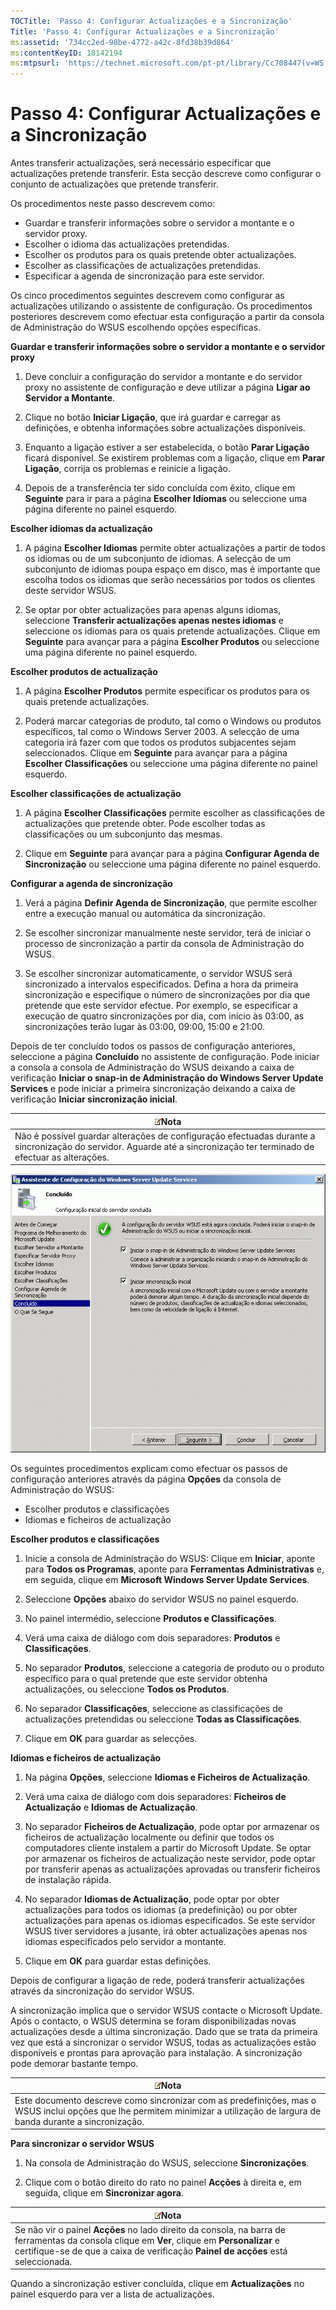 ```yaml
---
TOCTitle: 'Passo 4: Configurar Actualizações e a Sincronização'
Title: 'Passo 4: Configurar Actualizações e a Sincronização'
ms:assetid: '734cc2ed-98be-4772-a42c-8fd38b39d864'
ms:contentKeyID: 18142194
ms:mtpsurl: 'https://technet.microsoft.com/pt-pt/library/Cc708447(v=WS.10)'
---
```


Passo 4: Configurar Actualizações e a Sincronização
===================================================

Antes transferir actualizações, será necessário especificar que actualizações pretende transferir. Esta secção descreve como configurar o conjunto de actualizações que pretende transferir.

Os procedimentos neste passo descrevem como:

-   Guardar e transferir informações sobre o servidor a montante e o servidor proxy.
-   Escolher o idioma das actualizações pretendidas.
-   Escolher os produtos para os quais pretende obter actualizações.
-   Escolher as classificações de actualizações pretendidas.
-   Especificar a agenda de sincronização para este servidor.

Os cinco procedimentos seguintes descrevem como configurar as actualizações utilizando o assistente de configuração. Os procedimentos posteriores descrevem como efectuar esta configuração a partir da consola de Administração do WSUS escolhendo opções específicas.

**Guardar e transferir informações sobre o servidor a montante e o servidor proxy**
1.  Deve concluir a configuração do servidor a montante e do servidor proxy no assistente de configuração e deve utilizar a página **Ligar ao Servidor a Montante**.

2.  Clique no botão **Iniciar Ligação**, que irá guardar e carregar as definições, e obtenha informações sobre actualizações disponíveis.

3.  Enquanto a ligação estiver a ser estabelecida, o botão **Parar Ligação** ficará disponível. Se existirem problemas com a ligação, clique em **Parar Ligação**, corrija os problemas e reinicie a ligação.

4.  Depois de a transferência ter sido concluída com êxito, clique em **Seguinte** para ir para a página **Escolher Idiomas** ou seleccione uma página diferente no painel esquerdo.

**Escolher idiomas da actualização**
1.  A página **Escolher Idiomas** permite obter actualizações a partir de todos os idiomas ou de um subconjunto de idiomas. A selecção de um subconjunto de idiomas poupa espaço em disco, mas é importante que escolha todos os idiomas que serão necessários por todos os clientes deste servidor WSUS.

2.  Se optar por obter actualizações para apenas alguns idiomas, seleccione **Transferir actualizações apenas nestes idiomas** e seleccione os idiomas para os quais pretende actualizações. Clique em **Seguinte** para avançar para a página **Escolher Produtos** ou seleccione uma página diferente no painel esquerdo.

**Escolher produtos de actualização**
1.  A página **Escolher Produtos** permite especificar os produtos para os quais pretende actualizações.

2.  Poderá marcar categorias de produto, tal como o Windows ou produtos específicos, tal como o Windows Server 2003. A selecção de uma categoria irá fazer com que todos os produtos subjacentes sejam seleccionados. Clique em **Seguinte** para avançar para a página **Escolher Classificações** ou seleccione uma página diferente no painel esquerdo.

**Escolher classificações de actualização**
1.  A página **Escolher Classificações** permite escolher as classificações de actualizações que pretende obter. Pode escolher todas as classificações ou um subconjunto das mesmas.

2.  Clique em **Seguinte** para avançar para a página **Configurar Agenda de Sincronização** ou seleccione uma página diferente no painel esquerdo.

**Configurar a agenda de sincronização**
1.  Verá a página **Definir Agenda de Sincronização**, que permite escolher entre a execução manual ou automática da sincronização.

2.  Se escolher sincronizar manualmente neste servidor, terá de iniciar o processo de sincronização a partir da consola de Administração do WSUS.

3.  Se escolher sincronizar automaticamente, o servidor WSUS será sincronizado a intervalos especificados. Defina a hora da primeira sincronização e especifique o número de sincronizações por dia que pretende que este servidor efectue. Por exemplo, se especificar a execução de quatro sincronizações por dia, com início às 03:00, as sincronizações terão lugar às 03:00, 09:00, 15:00 e 21:00.

Depois de ter concluído todos os passos de configuração anteriores, seleccione a página **Concluído** no assistente de configuração. Pode iniciar a consola a consola de Administração do WSUS deixando a caixa de verificação **Iniciar o snap-in de Administração do Windows Server Update Services** e pode iniciar a primeira sincronização deixando a caixa de verificação **Iniciar sincronização inicial**.

| ![](images/Cc708447.note(WS.10).gif)Nota                                                                                                  |
|------------------------------------------------------------------------------------------------------------------------------------------------------------------------|
| Não é possível guardar alterações de configuração efectuadas durante a sincronização do servidor. Aguarde até a sincronização ter terminado de efectuar as alterações. |

![](images/Cc708447.3f774fd1-af87-47d8-8f50-a5d585687d70(WS.10).gif)

Os seguintes procedimentos explicam como efectuar os passos de configuração anteriores através da página **Opções** da consola de Administração do WSUS:

-   Escolher produtos e classificações
-   Idiomas e ficheiros de actualização

**Escolher produtos e classificações**
1.  Inicie a consola de Administração do WSUS: Clique em **Iniciar**, aponte para **Todos os Programas**, aponte para **Ferramentas Administrativas** e, em seguida, clique em **Microsoft Windows Server Update Services**.

2.  Seleccione **Opções** abaixo do servidor WSUS no painel esquerdo.

3.  No painel intermédio, seleccione **Produtos e Classificações**.

4.  Verá uma caixa de diálogo com dois separadores: **Produtos** e **Classificações**.

5.  No separador **Produtos**, seleccione a categoria de produto ou o produto específico para o qual pretende que este servidor obtenha actualizações, ou seleccione **Todos os Produtos**.

6.  No separador **Classificações**, seleccione as classificações de actualizações pretendidas ou seleccione **Todas as Classificações**.

7.  Clique em **OK** para guardar as selecções.

**Idiomas e ficheiros de actualização**
1.  Na página **Opções**, seleccione **Idiomas e Ficheiros de Actualização**.

2.  Verá uma caixa de diálogo com dois separadores: **Ficheiros de Actualização** e **Idiomas de Actualização**.

3.  No separador **Ficheiros de Actualização**, pode optar por armazenar os ficheiros de actualização localmente ou definir que todos os computadores cliente instalem a partir do Microsoft Update. Se optar por armazenar os ficheiros de actualização neste servidor, pode optar por transferir apenas as actualizações aprovadas ou transferir ficheiros de instalação rápida.

4.  No separador **Idiomas de Actualização**, pode optar por obter actualizações para todos os idiomas (a predefinição) ou por obter actualizações para apenas os idiomas especificados. Se este servidor WSUS tiver servidores a jusante, irá obter actualizações apenas nos idiomas especificados pelo servidor a montante.

5.  Clique em **OK** para guardar estas definições.

Depois de configurar a ligação de rede, poderá transferir actualizações através da sincronização do servidor WSUS.

A sincronização implica que o servidor WSUS contacte o Microsoft Update. Após o contacto, o WSUS determina se foram disponibilizadas novas actualizações desde a última sincronização. Dado que se trata da primeira vez que está a sincronizar o servidor WSUS, todas as actualizações estão disponíveis e prontas para aprovação para instalação. A sincronização pode demorar bastante tempo.

| ![](images/Cc708447.note(WS.10).gif)Nota                                                                                                        |
|------------------------------------------------------------------------------------------------------------------------------------------------------------------------------|
| Este documento descreve como sincronizar com as predefinições, mas o WSUS inclui opções que lhe permitem minimizar a utilização de largura de banda durante a sincronização. |

**Para sincronizar o servidor WSUS**
1.  Na consola de Administração do WSUS, seleccione **Sincronizações**.

2.  Clique com o botão direito do rato no painel **Acções** à direita e, em seguida, clique em **Sincronizar agora**.

| ![](images/Cc708447.note(WS.10).gif)Nota                                                                                                                                                             |
|-----------------------------------------------------------------------------------------------------------------------------------------------------------------------------------------------------------------------------------|
| Se não vir o painel **Acções** no lado direito da consola, na barra de ferramentas da consola clique em **Ver**, clique em **Personalizar** e certifique-se de que a caixa de verificação **Painel de acções** está seleccionada. |

Quando a sincronização estiver concluída, clique em **Actualizações** no painel esquerdo para ver a lista de actualizações.
